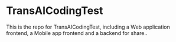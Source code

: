 # TransAICodingTest
This is the repo for TransAICodingTest, including a Web application frontend, a Mobile app frontend and a backend for share..
